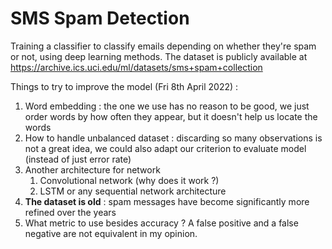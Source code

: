 # SMS Spam Detection
Training a classifier to classify emails depending on whether they're spam or not, using deep learning methods.
The dataset is publicly available at https://archive.ics.uci.edu/ml/datasets/sms+spam+collection

Things to try to improve the model (Fri 8th April 2022) :
  1. Word embedding : the one we use has no reason to be good, we just order words by how often they appear, but it doesn't help us locate the words
  2. How to handle unbalanced dataset : discarding so many observations is not a great idea, we could also adapt our criterion to evaluate model (instead of just error rate)
  3. Another architecture for network
     1. Convolutional network (why does it work ?)
     2. LSTM or any sequential network architecture
  4. **The dataset is old** : spam messages have become significantly more refined over the years
  5. What metric to use besides accuracy ? A false positive and a false negative are not equivalent in my opinion.
